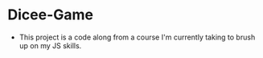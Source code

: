 # Dicee-Game

-  This project is a code along from a course I'm currently taking to brush up on my JS skills.
